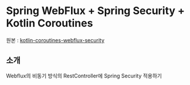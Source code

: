 # Spring WebFlux + Spring Security + Kotlin Coroutines

원본 : [kotlin-coroutines-webflux-security](https://github.com/soasada/kotlin-coroutines-webflux-security)

## 소개

Webflux의 비동기 방식의 RestController에 Spring Security 적용하기 
